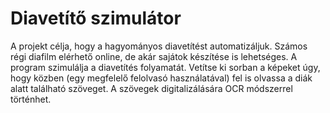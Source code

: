 # Diavetítő szimulátor

A projekt célja, hogy a hagyományos diavetítést automatizáljuk. Számos régi diafilm elérhető online, de akár sajátok
készítése is lehetséges. A program szimulálja a diavetítés folyamatát. Vetítse ki sorban a képeket úgy, hogy közben
(egy megfelelő felolvasó használatával) fel is olvassa a diák alatt található szöveget. A szövegek digitalizálására
OCR módszerrel történhet.


